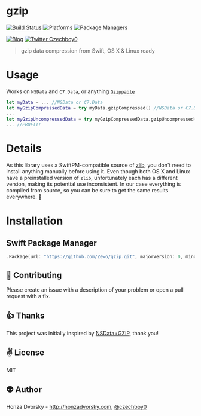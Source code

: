# gzip

[![Build Status](https://travis-ci.org/czechboy0/gzip.svg?branch=master)](https://travis-ci.org/czechboy0/gzip)
![Platforms](https://img.shields.io/badge/platforms-Linux%20%7C%20OS%20X-blue.svg)
![Package Managers](https://img.shields.io/badge/package%20managers-SwiftPM-yellow.svg)

[![Blog](https://img.shields.io/badge/blog-honzadvorsky.com-green.svg)](http://honzadvorsky.com)
[![Twitter Czechboy0](https://img.shields.io/badge/twitter-czechboy0-green.svg)](http://twitter.com/czechboy0)

> gzip data compression from Swift, OS X & Linux ready

# Usage
Works on `NSData` and `C7.Data`, or anything [`Gzippable`](https://github.com/czechboy0/gzip/blob/master/Sources/gzip/gzip%2BNSData.swift#L42-46)

```swift
let myData = ... //NSData or C7.Data
let myGzipCompressedData = try myData.gzipCompressed() //NSData or C7.Data
...
let myGzipUncompressedData = try myGzipCompressedData.gzipUncompressed() //NSData or C7.Data
... //PROFIT!
```

# Details

As this library uses a SwiftPM-compatible source of [zlib](https://github.com/Zewo/zlib), you don't need to install anything manually before using it. Even though both OS X and Linux have a preinstalled version of `zlib`, unfortunately each has a different version, making its potential use inconsistent. In our case everything is compiled from source, so you can be sure to get the same results everywhere. :100:

# Installation

## Swift Package Manager

```swift
.Package(url: "https://github.com/Zewo/gzip.git", majorVersion: 0, minor: 1)
```

:gift_heart: Contributing
------------
Please create an issue with a description of your problem or open a pull request with a fix.

:+1: Thanks
------
This project was initially inspired by [NSData+GZIP](https://github.com/1024jp/NSData-GZIP), thank you!

:v: License
-------
MIT

:alien: Author
------
Honza Dvorsky - http://honzadvorsky.com, [@czechboy0](http://twitter.com/czechboy0)

